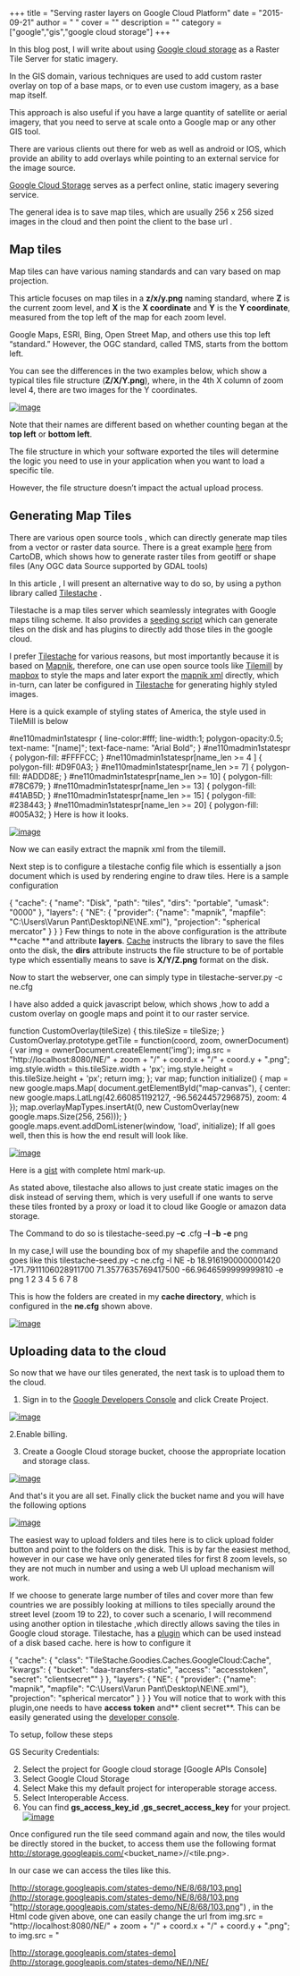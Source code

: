 
+++
title = "Serving raster layers on Google Cloud Platform"
date = "2015-09-21"
author = " "
cover = ""
description = ""
category = ["google","gis","google cloud storage"]
+++

In this blog post, I will write about using [Google cloud storage](https://cloud.google.com/storage/) as a Raster Tile Server for static imagery.

 In the GIS domain, various techniques are used to add custom raster overlay on top of a base maps, or to even use custom imagery, as a base map itself.

 This approach is also useful if you have a large quantity of satellite or aerial imagery, that you need to serve at scale onto a Google map or any other GIS tool.

 There are various clients out there for web as well as android or IOS, which provide an ability to add overlays while pointing to an external service for the image source.

 [Google Cloud Storage](https://cloud.google.com/storage/) serves as a perfect online, static imagery severing service.

 The general idea is to save map tiles, which are usually 256 x 256 sized images in the cloud and then point the client to the base url .

 Map tiles
---------

 Map tiles can have various naming standards and can vary based on map projection. 

 This article focuses on map tiles in a **z/x/y.png** naming standard, where **Z** is the current zoom level, and **X** is the **X coordinate** and **Y** is the **Y coordinate**, measured from the top left of the map for each zoom level.

 Google Maps, ESRI, Bing, Open Street Map, and others use this top left “standard.” However, the OGC standard, called TMS, starts from the bottom left.

 You can see the differences in the two examples below, which show a typical tiles file structure (**Z/X/Y.png**), where, in the 4th X column of zoom level 4, there are two images for the Y coordinates. 

 [![image](http://varunpant.com/static/resources/image_thumb.png "image")](http://varunpant.com/static/resources/image_2.png)

 Note that their names are different based on whether counting began at the **top left** or **bottom left**.

 The file structure in which your software exported the tiles will determine the logic you need to use in your application when you want to load a specific tile. 

 However, the file structure doesn’t impact the actual upload process.

 Generating Map Tiles
--------------------

 There are various open source tools , which can directly generate map tiles from a vector or raster data source. There is a great example [here](http://blog.cartodb.com/tiles-on-gcs/) from CartoDB, which shows how to generate raster tiles from geotiff or shape files (Any OGC data Source supported by GDAL tools)

 In this article , I will present an alternative way to do so, by using a python library called [Tilestache](http://tilestache.org/) .

 Tilestache is a map tiles server which seamlessly integrates with Google maps tiling scheme. It also provides a [seeding script](https://github.com/TileStache/TileStache/blob/master/scripts/tilestache-seed.py) which can generate tiles on the disk and has plugins to directly add those tiles in the google cloud. 

 I prefer [Tilestache](http://tilestache.org/) for various reasons, but most importantly because it is based on [Mapnik](http://mapnik.org/), therefore, one can use open source tools like [Tilemill](https://www.mapbox.com/tilemill/) by [mapbox](https://www.mapbox.com/) to style the maps and later export the [mapnik xml](https://www.mapbox.com/tilemill/docs/manual/exporting/) directly, which in-turn, can later be configured in [Tilestache](http://tilestache.org/) for generating highly styled images.

 Here is a quick example of styling states of America, the style used in TileMill is below

 #ne110madmin1statespr { line-color:#fff; line-width:1; polygon-opacity:0.5; text-name: "[name]"; text-face-name: "Arial Bold"; } #ne110madmin1statespr { polygon-fill: #FFFFCC; } #ne110madmin1statespr[name\_len >= 4 ] { polygon-fill: #D9F0A3; } #ne110madmin1statespr[name\_len >= 7] { polygon-fill: #ADDD8E; } #ne110madmin1statespr[name\_len >= 10] { polygon-fill: #78C679; } #ne110madmin1statespr[name\_len >= 13] { polygon-fill: #41AB5D; } #ne110madmin1statespr[name\_len >= 15] { polygon-fill: #238443; } #ne110madmin1statespr[name\_len >= 20] { polygon-fill: #005A32; } Here is how it looks. 

 [![image](http://varunpant.com/static/resources/image_thumb_1.png "image")](http://varunpant.com/static/resources/image_4.png)

 Now we can easily extract the mapnik xml from the tilemill. 

 Next step is to configure a tilestache config file which is essentially a json document which is used by rendering engine to draw tiles. Here is a sample configuration

 { "cache": { "name": "Disk", "path": "tiles", "dirs": "portable", "umask": "0000" }, "layers": { "NE": { "provider": {"name": "mapnik", "mapfile": "C:\\Users\\Varun Pant\\Desktop\\NE\\NE.xml"}, "projection": "spherical mercator" } } } Few things to note in the above configuration is the attribute **cache **and attribute **layers**. [Cache](http://tilestache.org/doc/TileStache.Caches.html) instructs the library to save the files onto the disk, the **dirs** attribute instructs the file structure to be of portable type which essentially means to save is **X/Y/Z.png** format on the disk.

 Now to start the webserver, one can simply type in tilestache-server.py -c ne.cfg 

 I have also added a quick javascript below, which shows ,how to add a custom overlay on google maps and point it to our raster service.

 function CustomOverlay(tileSize) { this.tileSize = tileSize; } CustomOverlay.prototype.getTile = function(coord, zoom, ownerDocument) { var img = ownerDocument.createElement('img'); img.src = "http://localhost:8080/NE/" + zoom + "/" + coord.x + "/" + coord.y + ".png"; img.style.width = this.tileSize.width + 'px'; img.style.height = this.tileSize.height + 'px'; return img; }; var map; function initialize() { map = new google.maps.Map( document.getElementById("map-canvas"), { center: new google.maps.LatLng(42.660851192127, -96.5624457296875), zoom: 4 }); map.overlayMapTypes.insertAt(0, new CustomOverlay(new google.maps.Size(256, 256))); } google.maps.event.addDomListener(window, 'load', initialize); If all goes well, then this is how the end result will look like.

 [![image](http://varunpant.com/static/resources/image_thumb_2.png "image")](http://varunpant.com/static/resources/image_6.png)

 Here is a [gist](https://gist.github.com/varunpant/aad7e87ea1c8af8a673a) with complete html mark-up.

 As stated above, tilestache also allows to just create static images on the disk instead of serving them, which is very usefull if one wants to serve these tiles fronted by a proxy or load it to cloud like Google or amazon data storage.

 The Command to do so is tilestache-seed.py –**c** <config name>.cfg –**l** <layername> –**b** <bounding box> **-e** png <list of zoom levels to render>

 In my case,I will use the bounding box of my shapefile and the command goes like this tilestache-seed.py -c ne.cfg -l NE -b 18.9161900000001420 -171.7911106028911700 71.3577635769417500 -66.9646599999999810 -e png 1 2 3 4 5 6 7 8 

 This is how the folders are created in my **cache directory**, which is configured in the **ne.cfg** shown above.

 [![image](http://varunpant.com/static/resources/image_thumb_3.png "image")](http://varunpant.com/static/resources/image_8.png)

  

 Uploading data to the cloud
---------------------------

 So now that we have our tiles generated, the next task is to upload them to the cloud.

 1. Sign in to the [Google Developers Console](https://console.developers.google.com/) and click Create Project. 

 [![image](http://varunpant.com/static/resources/image_thumb_4.png "image")](http://varunpant.com/static/resources/image_10.png)

 2.Enable billing. 

 3. Create a Google Cloud storage bucket, choose the appropriate location and storage class.

 [![image](http://varunpant.com/static/resources/image_thumb_5.png "image")](http://varunpant.com/static/resources/image_12.png)

 And that's it you are all set. Finally click the bucket name and you will have the following options 

 [![image](http://varunpant.com/static/resources/image_thumb_6.png "image")](http://varunpant.com/static/resources/image_14.png)

 The easiest way to upload folders and tiles here is to click upload folder button and point to the folders on the disk. This is by far the easiest method, however in our case we have only generated tiles for first 8 zoom levels, so they are not much in number and using a web UI upload mechanism will work.

 If we choose to generate large number of tiles and cover more than few countries we are possibly looking at millions to tiles specially around the street level (zoom 19 to 22), to cover such a scenario, I will recommend using another option in tilestache ,which directly allows saving the tiles in Google cloud storage. Tilestache, has a [plugin](http://tilestache.org/doc/TileStache.Goodies.Caches.GoogleCloud.html) which can be used instead of a disk based cache. here is how to configure it

 { "cache": { "class": "TileStache.Goodies.Caches.GoogleCloud:Cache", "kwargs": { "bucket": "daa-transfers-static", "access": "accesstoken", "secret": "clientsecret"" } }, "layers": { "NE": { "provider": {"name": "mapnik", "mapfile": "C:\\Users\\Varun Pant\\Desktop\\NE\\NE.xml"}, "projection": "spherical mercator" } } } You will notice that to work with this plugin,one needs to have **access token** and** client secret**. This can be easily generated using the [developer console](https://console.developers.google.com/). 

 To setup, follow these steps

 GS Security Credentials:

  2. Select the project for Google cloud storage [Google APIs Console] 
 4. Select Google Cloud Storage 
 6. Select Make this my default project for interoperable storage access. 
 8. Select Interoperable Access. 
 10. You can find **gs\_access\_key\_id** ,**gs\_secret\_access\_key** for your project. 
  [![image](http://varunpant.com/static/resources/image_thumb_7.png "image")](http://varunpant.com/static/resources/image_16.png)

 Once configured run the tile seed command again and now, the tiles would be directly stored in the bucket, to access them use the following format <http://storage.googleapis.com/><bucket\_name>/<path>/<tile.png>.

 In our case we can access the tiles like this.

 [http://storage.googleapis.com/states-demo/NE/8/68/103.png](http://storage.googleapis.com/states-demo/NE/8/68/103.png "http://storage.googleapis.com/states-demo/NE/8/68/103.png") , in the Html code given above, one can easily change the url from img.src = "http://localhost:8080/NE/" + zoom + "/" + coord.x + "/" + coord.y + ".png"; to img.src = "

 [http://storage.googleapis.com/states-demo](http://storage.googleapis.com/states-demo/NE/)/NE/

